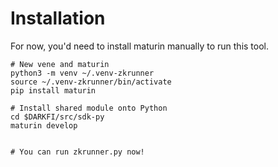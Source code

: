 # Installation

For now, you'd need to install maturin manually to run this tool.

```
# New vene and maturin
python3 -m venv ~/.venv-zkrunner
source ~/.venv-zkrunner/bin/activate
pip install maturin

# Install shared module onto Python
cd $DARKFI/src/sdk-py
maturin develop


# You can run zkrunner.py now!
```